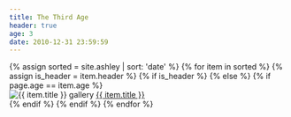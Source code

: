 ```yaml
---
title: The Third Age
header: true
age: 3
date: 2010-12-31 23:59:59
---
```

<div class="row">
  {% assign sorted = site.ashley | sort: 'date' %}
  {% for item in sorted %}
    {% assign is_header = item.header %}
    {% if is_header %}
    {% else %}
        {% if page.age == item.age %}
        <div class="col-md-3">
            <img src="{{ item.thumb }}" alt="{{ item.title }} gallery" />
            <a class="nav-link{% if item.url == page.url %} active{% endif %}" href="{{ item.url }}">{{ item.title }}</a>
        </div>
        {% endif %}
    {% endif %}
  {% endfor %}
</div>